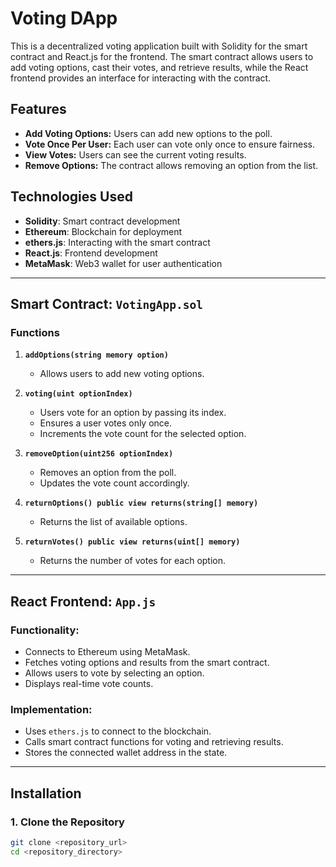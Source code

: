 # Voting DApp

This is a decentralized voting application built with Solidity for the smart contract and React.js for the frontend. The smart contract allows users to add voting options, cast their votes, and retrieve results, while the React frontend provides an interface for interacting with the contract.

## Features

- **Add Voting Options:** Users can add new options to the poll.
- **Vote Once Per User:** Each user can vote only once to ensure fairness.
- **View Votes:** Users can see the current voting results.
- **Remove Options:** The contract allows removing an option from the list.

## Technologies Used

- **Solidity**: Smart contract development
- **Ethereum**: Blockchain for deployment
- **ethers.js**: Interacting with the smart contract
- **React.js**: Frontend development
- **MetaMask**: Web3 wallet for user authentication

---

## Smart Contract: `VotingApp.sol`

### Functions

1. **`addOptions(string memory option)`**
   - Allows users to add new voting options.

2. **`voting(uint optionIndex)`**
   - Users vote for an option by passing its index.
   - Ensures a user votes only once.
   - Increments the vote count for the selected option.

3. **`removeOption(uint256 optionIndex)`**
   - Removes an option from the poll.
   - Updates the vote count accordingly.

4. **`returnOptions() public view returns(string[] memory)`**
   - Returns the list of available options.

5. **`returnVotes() public view returns(uint[] memory)`**
   - Returns the number of votes for each option.

---

## React Frontend: `App.js`

### Functionality:

- Connects to Ethereum using MetaMask.
- Fetches voting options and results from the smart contract.
- Allows users to vote by selecting an option.
- Displays real-time vote counts.

### Implementation:

- Uses `ethers.js` to connect to the blockchain.
- Calls smart contract functions for voting and retrieving results.
- Stores the connected wallet address in the state.

---

## Installation

### **1. Clone the Repository**
```bash
git clone <repository_url>
cd <repository_directory>
